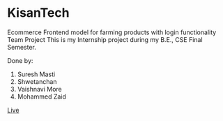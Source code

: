 # KisanTech

Ecommerce Frontend model for farming products with login functionality Team Project
This is my Internship project during my B.E., CSE Final Semester.

Done by:
1. Suresh Masti
2. Shwetanchan
3. Vaishnavi More
4. Mohammed Zaid

[Live](https://shwetanshutech.github.io/kisan-Tech/)
